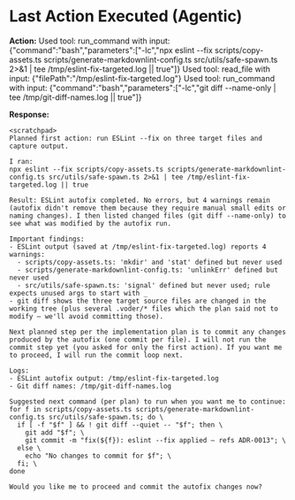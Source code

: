 # Last Action Executed (Agentic)

**Action:** Used tool: run_command with input: {"command":"bash","parameters":["-lc","npx eslint --fix scripts/copy-assets.ts scripts/generate-markdownlint-config.ts src/utils/safe-spawn.ts 2>&1 | tee /tmp/eslint-fix-targeted.log || true"]}
Used tool: read_file with input: {"filePath":"/tmp/eslint-fix-targeted.log"}
Used tool: run_command with input: {"command":"bash","parameters":["-lc","git diff --name-only | tee /tmp/git-diff-names.log || true"]}

**Response:**

```
<scratchpad>
Planned first action: run ESLint --fix on three target files and capture output.

I ran:
npx eslint --fix scripts/copy-assets.ts scripts/generate-markdownlint-config.ts src/utils/safe-spawn.ts 2>&1 | tee /tmp/eslint-fix-targeted.log || true

Result: ESLint autofix completed. No errors, but 4 warnings remain (autofix didn't remove them because they require manual small edits or naming changes). I then listed changed files (git diff --name-only) to see what was modified by the autofix run.

Important findings:
- ESLint output (saved at /tmp/eslint-fix-targeted.log) reports 4 warnings:
  - scripts/copy-assets.ts: 'mkdir' and 'stat' defined but never used
  - scripts/generate-markdownlint-config.ts: 'unlinkErr' defined but never used
  - src/utils/safe-spawn.ts: 'signal' defined but never used; rule expects unused args to start with _
- git diff shows the three target source files are changed in the working tree (plus several .voder/* files which the plan said not to modify — we'll avoid committing those).

Next planned step per the implementation plan is to commit any changes produced by the autofix (one commit per file). I will not run the commit step yet (you asked for only the first action). If you want me to proceed, I will run the commit loop next.

Logs:
- ESLint autofix output: /tmp/eslint-fix-targeted.log
- Git diff names: /tmp/git-diff-names.log

Suggested next command (per plan) to run when you want me to continue:
for f in scripts/copy-assets.ts scripts/generate-markdownlint-config.ts src/utils/safe-spawn.ts; do \
  if [ -f "$f" ] && ! git diff --quiet -- "$f"; then \
    git add "$f"; \
    git commit -m "fix(${f}): eslint --fix applied — refs ADR-0013"; \
  else \
    echo "No changes to commit for $f"; \
  fi; \
done

Would you like me to proceed and commit the autofix changes now?
```

